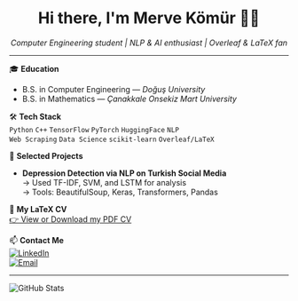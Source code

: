 <h1 align="center">Hi there, I'm Merve Kömür 👩‍💻</h1>
<p align="center">
  <i>Computer Engineering student | NLP & AI enthusiast | Overleaf & LaTeX fan</i>
</p>

---

🎓 **Education**  
- B.S. in Computer Engineering — *Doğuş University*  
- B.S. in Mathematics — *Çanakkale Onsekiz Mart University*

🛠 **Tech Stack**  
`Python` `C++` `TensorFlow` `PyTorch` `HuggingFace` `NLP`  
`Web Scraping` `Data Science` `scikit-learn` `Overleaf/LaTeX`

📂 **Selected Projects**
- **Depression Detection via NLP on Turkish Social Media**  
  → Used TF-IDF, SVM, and LSTM for analysis  
  → Tools: BeautifulSoup, Keras, Transformers, Pandas

📄 **My LaTeX CV**  
[👉 View or Download my PDF CV](./MERVE_KOMUR_CV_2025.pdf)

📫 **Contact Me**  
[![LinkedIn](https://img.shields.io/badge/LinkedIn-mervekomur-blue?logo=linkedin)](https://linkedin.com/in/mervekomur)  
[![Email](https://img.shields.io/badge/Email-mervekomur%40gmail.com-red?logo=gmail)](mailto:mervekomur@gmail.com)

---

![GitHub Stats](https://github-readme-stats.vercel.app/api?username=mervekomur&show_icons=true&theme=default)

